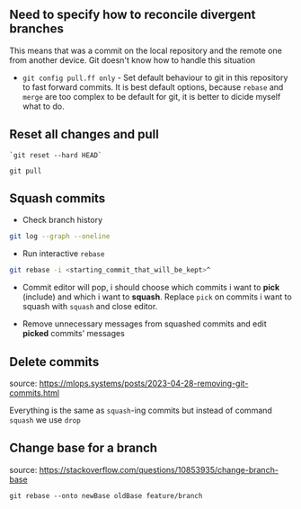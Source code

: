 ## Need to specify how to reconcile divergent branches
This means that was a commit on the local repository and the remote one from another device. Git doesn't know how to handle this situation

- `git config pull.ff only` - Set default behaviour to git in this repository to fast forward commits. It is best default options, because `rebase` and `merge` are too complex to be default for git, it is better to dicide myself what to do.


## Reset all changes and pull
	`git reset --hard HEAD`
`git pull`



## Squash commits
- Check branch history 
``` bash
git log --graph --oneline
```
- Run interactive `rebase` 
``` bash
git rebase -i <starting_commit_that_will_be_kept>^
```

- Commit editor will pop, i should choose which commits i want to **pick** (include) and which i want to **squash**. Replace `pick` on commits i want to squash with `squash` and close editor.

- Remove unnecessary messages from squashed commits and edit **picked** commits' messages

## Delete commits
source: https://mlops.systems/posts/2023-04-28-removing-git-commits.html

Everything is the same as `squash`-ing commits but instead of command `squash` we use `drop`


## Change base for a branch
source: https://stackoverflow.com/questions/10853935/change-branch-base
```
git rebase --onto newBase oldBase feature/branch
```
